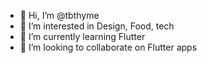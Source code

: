 - 👋 Hi, I’m @tbthyme
- 👀 I’m interested in Design, Food, tech
- 🌱 I’m currently learning Flutter
- 💞️ I’m looking to collaborate on Flutter apps

<!---
tbthyme/tbthyme is a ✨ special ✨ repository because its `README.md` (this file) appears on your GitHub profile.
You can click the Preview link to take a look at your changes.
--->
